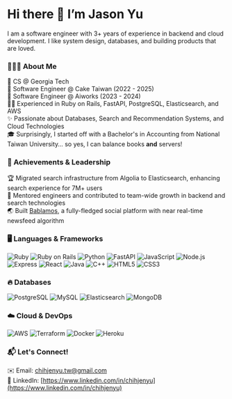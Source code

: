 Hi there 👋 I’m Jason Yu
=================================================================================================================================
I am a software engineer with 3+ years of experience in backend and cloud development. I like system design, databases, and building products that are loved.

### 🙋🏻‍♂️ About Me
🐝 CS @ Georgia Tech <br/>
🍰 Software Engineer @ Cake Taiwan (2022 - 2025) <br/>
🤖 Software Engineer @ Aiworks (2023 - 2024) <br/>
🧑‍💻 Experienced in Ruby on Rails, FastAPI, PostgreSQL, Elasticsearch, and AWS <br/>
✨ Passionate about Databases, Search and Recommendation Systems, and Cloud Technologies <br/>
🎓 Surprisingly, I started off with a Bachelor's in Accounting from National Taiwan University… so yes, I can balance books **and** servers! <br/>

### 🚀 Achievements & Leadership
🏆 Migrated search infrastructure from Algolia to Elasticsearch, enhancing search experience for 7M+ users <br/>
🤝 Mentored engineers and contributed to team-wide growth in backend and search technologies <br/>
🌏 Built [Bablamos](https://github.com/ChihJenYu/Bablamos-server), a fully-fledged social platform with near real-time newsfeed algorithm <br/>

### 🖥️ Languages & Frameworks
![Ruby](https://img.shields.io/badge/Ruby-CC342D?style=for-the-badge&logo=ruby&logoColor=white)
![Ruby on Rails](https://img.shields.io/badge/Ruby_on_Rails-CC0000?style=for-the-badge&logo=ruby&logoColor=white)
![Python](https://img.shields.io/badge/Python-3776AB?style=for-the-badge&logo=python&logoColor=white)
![FastAPI](https://img.shields.io/badge/FastAPI-009688?style=for-the-badge&logo=fastapi&logoColor=white)
![JavaScript](https://img.shields.io/badge/JavaScript-F7DF1E?style=for-the-badge&logo=javascript&logoColor=black)
![Node.js](https://img.shields.io/badge/Node.js-339933?style=for-the-badge&logo=node.js&logoColor=white)
![Express](https://img.shields.io/badge/Express-000000?style=for-the-badge&logo=express&logoColor=white)
![React](https://img.shields.io/badge/React-61DAFB?style=for-the-badge&logo=react&logoColor=white)
![Java](https://img.shields.io/badge/Java-007396?style=for-the-badge&logo=java&logoColor=white)
![C++](https://img.shields.io/badge/C++-00599C?style=for-the-badge&logo=c%2B%2B&logoColor=white)
![HTML5](https://img.shields.io/badge/HTML5-E34F26?style=for-the-badge&logo=html5&logoColor=white)
![CSS3](https://img.shields.io/badge/CSS3-1572B6?style=for-the-badge&logo=css3&logoColor=white)

### 🔥 Databases
![PostgreSQL](https://img.shields.io/badge/PostgreSQL-4169E1?style=for-the-badge&logo=postgresql&logoColor=white)
![MySQL](https://img.shields.io/badge/MySQL-4479A1?style=for-the-badge&logo=mysql&logoColor=white)
![Elasticsearch](https://img.shields.io/badge/elasticsearch-005571?style=for-the-badge&logo=elasticsearch&logoColor=white)
![MongoDB](https://img.shields.io/badge/MongoDB-47A248?style=for-the-badge&logo=mongodb&logoColor=white)

### ☁️ Cloud & DevOps
![AWS](https://img.shields.io/badge/AWS-232F3E?style=for-the-badge&logo=amazon-aws&logoColor=white)
![Terraform](https://img.shields.io/badge/Terraform-7B42BC?style=for-the-badge&logo=terraform&logoColor=white)
![Docker](https://img.shields.io/badge/Docker-2496ED?style=for-the-badge&logo=docker&logoColor=white)
![Heroku](https://img.shields.io/badge/Heroku-430098?style=for-the-badge&logo=heroku&logoColor=white)

### 📬 Let's Connect!
✉️ Email: [chihjenyu.tw@gmail.com](mailto:chihjenyu.tw@gmail.com)  
🔗 LinkedIn: [https://www.linkedin.com/in/chihjenyu](https://www.linkedin.com/in/chihjenyu)


